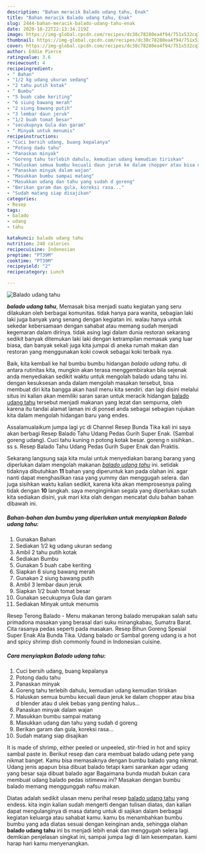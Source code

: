 ```yaml
---
description: "Bahan meracik Balado udang tahu, Enak"
title: "Bahan meracik Balado udang tahu, Enak"
slug: 2444-bahan-meracik-balado-udang-tahu-enak
date: 2020-10-22T22:13:34.219Z
image: https://img-global.cpcdn.com/recipes/dc38c78280ea4f94/751x532cq70/balado-udang-tahu-foto-resep-utama.jpg
thumbnail: https://img-global.cpcdn.com/recipes/dc38c78280ea4f94/751x532cq70/balado-udang-tahu-foto-resep-utama.jpg
cover: https://img-global.cpcdn.com/recipes/dc38c78280ea4f94/751x532cq70/balado-udang-tahu-foto-resep-utama.jpg
author: Eddie Pierce
ratingvalue: 3.6
reviewcount: 4
recipeingredient:
- " Bahan"
- "1/2 kg udang ukuran sedang"
- "2 tahu putih kotak"
- " Bumbu"
- "5 buah cabe keriting"
- "6 siung bawang merah"
- "2 siung bawang putih"
- "3 lembar daun jeruk"
- "1/2 buah tomat besar"
- "secukupnya Gula dan garam"
- " Minyak untuk menumis"
recipeinstructions:
- "Cuci bersih udang, buang kepalanya"
- "Potong dadu tahu"
- "Panaskan minyak"
- "Goreng tahu terlebih dahulu, kemudian udang kemudian tiriskan"
- "Haluskan semua bumbu kecuali daun jeruk ke dalam chopper atau bisa d blender atau d ulek bebas yang penting halus..."
- "Panaskan minyak dalam wajan"
- "Masukkan bumbu sampai matang"
- "Masukkan udang dan tahu yang sudah d goreng"
- "Berikan garam dan gula, koreksi rasa..."
- "Sudah matang siap disajikan"
categories:
- Resep
tags:
- balado
- udang
- tahu

katakunci: balado udang tahu 
nutrition: 248 calories
recipecuisine: Indonesian
preptime: "PT39M"
cooktime: "PT39M"
recipeyield: "2"
recipecategory: Lunch

---
```



![Balado udang tahu](https://img-global.cpcdn.com/recipes/dc38c78280ea4f94/751x532cq70/balado-udang-tahu-foto-resep-utama.jpg)

<b><i>balado udang tahu</i></b>, Memasak bisa menjadi suatu kegiatan yang seru dilakukan oleh berbagai komunitas. tidak hanya para wanita, sebagian laki laki juga banyak yang senang dengan kegiatan ini. walau hanya untuk sekedar kebersamaan dengan sahabat atau memang sudah menjadi kegemaran dalam dirinya. tidak asing lagi dalam dunia restoran sekarang sedikit banyak ditemukan laki laki dengan ketrampilan memasak yang luar biasa, dan banyak sekali juga kita jumpai di aneka rumah makan dan restoran yang menggunakan koki cowok sebagai koki terbaik nya.

Baik, kita kembali ke hal bumbu bumbu hidangan <i>balado udang tahu</i>. di antara rutinitas kita, mungkin akan terasa menggembirakan bila sejenak anda menyediakan sedikit waktu untuk mengolah balado udang tahu ini. dengan kesuksesan anda dalam mengolah masakan tersebut, bisa membuat diri kita bangga akan hasil menu kita sendiri. dan lagi disini melalui situs ini kalian akan memiliki saran saran untuk meracik hidangan <u>balado udang tahu</u> tersebut menjadi makanan yang lezat dan sempurna, oleh karena itu tandai alamat laman ini di ponsel anda sebagai sebagian rujukan kita dalam mengolah hidangan baru yang endes.

Assalamualaikum jumpa lagi yc di Channel Resep Bunda Tika kali ini saya akan berbagi Resep Balado Tahu Udang Pedas Gurih Super Enak. (Sambal goreng udang). Cuci tahu kuning n potong kotak besar. goreng n sisihkan.. ss s. Resep Balado Tahu Udang Pedas Gurih Super Enak dan Praktis.


Sekarang langsung saja kita mulai untuk menyediakan barang barang yang diperlukan dalam mengolah makanan <u><i>balado udang tahu</i></u> ini. setidak tidaknya dibutuhkan <b>11</b> bahan yang diperuntuk kan pada olahan ini. agar nanti dapat menghasilkan rasa yang yummy dan menggugah selera. dan juga sisihkan waktu kalian sedikit, karena kita akan memprosesnya paling tidak dengan <b>10</b> langkah. saya menginginkan segala yang diperlukan sudah kita sediakan disini, yuk mari kita olah dengan mencatat dulu bahan bahan dibawah ini.

<!--inarticleads1-->

##### Bahan-bahan dan bumbu yang diperlukan untuk menyiapkan Balado udang tahu:

1. Gunakan  Bahan
1. Sediakan 1/2 kg udang ukuran sedang
1. Ambil 2 tahu putih kotak
1. Sediakan  Bumbu
1. Gunakan 5 buah cabe keriting
1. Siapkan 6 siung bawang merah
1. Gunakan 2 siung bawang putih
1. Ambil 3 lembar daun jeruk
1. Siapkan 1/2 buah tomat besar
1. Gunakan secukupnya Gula dan garam
1. Sediakan  Minyak untuk menumis


Resep Terong Balado - Menu makanan terong balado merupakan salah satu primadona masakan yang berasal dari suku minangkabau, Sumatra Barat. Cita rasanya pedas seperti pada masakan. Resep Bihun Goreng Spesial Super Enak Ala Bunda Tika. Udang balado or Sambal goreng udang is a hot and spicy shrimp dish commonly found in Indonesian cuisine. 

<!--inarticleads2-->

##### Cara menyiapkan Balado udang tahu:

1. Cuci bersih udang, buang kepalanya
1. Potong dadu tahu
1. Panaskan minyak
1. Goreng tahu terlebih dahulu, kemudian udang kemudian tiriskan
1. Haluskan semua bumbu kecuali daun jeruk ke dalam chopper atau bisa d blender atau d ulek bebas yang penting halus...
1. Panaskan minyak dalam wajan
1. Masukkan bumbu sampai matang
1. Masukkan udang dan tahu yang sudah d goreng
1. Berikan garam dan gula, koreksi rasa...
1. Sudah matang siap disajikan


It is made of shrimp, either peeled or unpeeled, stir-fried in hot and spicy sambal paste in. Berikut resep dan cara membuat balado udang pete yang nikmat banget. Kamu bisa memasaknya dengan bumbu balado yang nikmat. Udang jenis apapun bisa dibuat balado tetapi kami sarankan agar udang yang besar saja dibuat balado agar Bagaimana bunda mudah bukan cara membuat udang balado pedas istimewa ini? Masakan dengan bumbu balado memang menggunggah nafsu makan. 

Diatas adalah sedikit ulasan menu perihal resep <u>balado udang tahu</u> yang endess. kita ingin kalian sudah mengerti dengan tulisan diatas, dan kalian dapat mengulanginya di masa datang untuk di sajikan dalam berbagai kegiatan keluarga atau sahabat kamu. kamu bs menambahkan bumbu bumbu yang ada diatas sesuai dengan keinginan anda, sehingga olahan <b>balado udang tahu</b> ini bs menjadi lebih enak dan menggugah selera lagi. demikian penjelasan singkat ini, sampai jumpa lagi di lain kesempatan. kami harap hari kamu menyenangkan.
